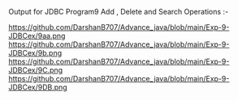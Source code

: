 Output for JDBC Program9 Add , Delete and Search Operations :-

https://github.com/DarshanB707/Advance_java/blob/main/Exp-9-JDBCex/9aa.png 
https://github.com/DarshanB707/Advance_java/blob/main/Exp-9-JDBCex/9b.png 
https://github.com/DarshanB707/Advance_java/blob/main/Exp-9-JDBCex/9C.png
https://github.com/DarshanB707/Advance_java/blob/main/Exp-9-JDBCex/9DB.png

